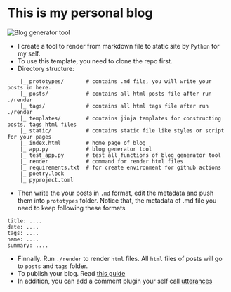 # This is my personal blog

![Blog generator tool](https://github.com/tranvietphuoc/tranvietphuoc.github.io/actions/workflows/python-app.yml/badge.svg)

* I create a tool to render from markdown file to static site by `Python` for my self.
* To use this template, you need to clone the repo first.
* Directory structure:
```
    |_ prototypes/       # contains .md file, you will write your posts in here.
    |_ posts/            # contains all html posts file after run ./render
    |_ tags/             # contains all html tags file after run ./render
    |_ templates/        # contains jinja templates for constructing posts, tags html files
    |_ static/           # contains static file like styles or script for your pages
    |_ index.html        # home page of blog
    |_ app.py            # blog generator tool
    |_ test_app.py       # test all functions of blog generator tool
    |_ render            # command for render html files
    |_ requirements.txt  # for create environment for github actions
    |_ poetry.lock
    |_ pyproject.toml

```

* Then write the your posts in `.md` format, edit the metadata and push them into `prototypes` folder. Notice that, the metadata of .md file you need to keep following these formats

```
title: ....
date: ....
tags: ....
name: ....
summary: ....
```

* Finnally. Run `./render` to render `html` files. All `html` files of posts will go to `posts` and `tags` folder.
* To publish your blog. Read [this guide](https://pages.github.com/)
* In addition, you can add a comment plugin your self call [utterances](https://utteranc.es/?installation_id=19767855&setup_action=install)
